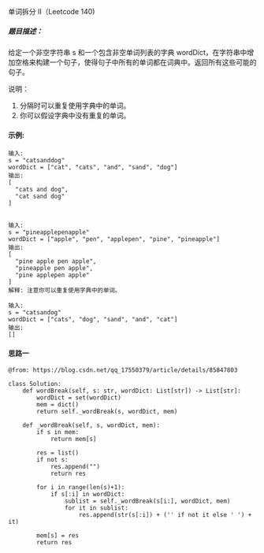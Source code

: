 单词拆分 II（Leetcode 140)

##### 题目描述：
给定一个非空字符串 s 和一个包含非空单词列表的字典 wordDict，在字符串中增加空格来构建一个句子，使得句子中所有的单词都在词典中。返回所有这些可能的句子。

说明：

1. 分隔时可以重复使用字典中的单词。
2. 你可以假设字典中没有重复的单词。

#### 示例:

```
输入:
s = "catsanddog"
wordDict = ["cat", "cats", "and", "sand", "dog"]
输出:
[
  "cats and dog",
  "cat sand dog"
]


输入:
s = "pineapplepenapple"
wordDict = ["apple", "pen", "applepen", "pine", "pineapple"]
输出:
[
  "pine apple pen apple",
  "pineapple pen apple",
  "pine applepen apple"
]
解释: 注意你可以重复使用字典中的单词。

输入:
s = "catsandog"
wordDict = ["cats", "dog", "sand", "and", "cat"]
输出:
[]

```






#### 思路一

```
@from: https://blog.csdn.net/qq_17550379/article/details/85847803

class Solution:
    def wordBreak(self, s: str, wordDict: List[str]) -> List[str]:
        wordDict = set(wordDict)
        mem = dict()
        return self._wordBreak(s, wordDict, mem)
        
    def _wordBreak(self, s, wordDict, mem):
        if s in mem:
            return mem[s]
        
        res = list()
        if not s:
            res.append("")
            return res
        
        for i in range(len(s)+1):
            if s[:i] in wordDict:
                sublist = self._wordBreak(s[i:], wordDict, mem)
                for it in sublist:
                    res.append(str(s[:i]) + ('' if not it else ' ') + it)
                
        mem[s] = res
        return res
```
